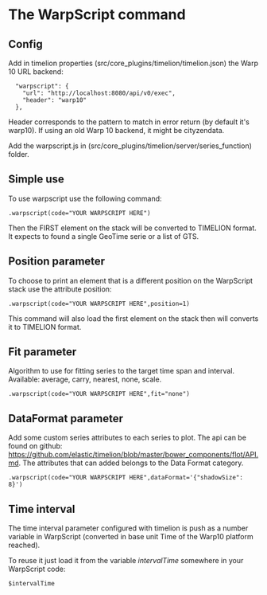 # The WarpScript command

## Config 

Add in timelion properties (src/core_plugins/timelion/timelion.json) the Warp 10 URL backend:

```
  "warpscript": {
    "url": "http://localhost:8080/api/v0/exec",
    "header": "warp10"
  },
```

Header corresponds to the pattern to match in error return (by default it's warp10). If using an old Warp 10 backend, it might be cityzendata.

Add the warpscript.js in (src/core_plugins/timelion/server/series_function) folder.

## Simple use

To use warpscript use the following command: 

```
.warpscript(code="YOUR WARPSCRIPT HERE")
```

Then the FIRST element on the stack will be converted to TIMELION format. It expects to found a single GeoTime serie or a list of GTS.

## Position parameter 

To choose to print an element that is a different position on the WarpScript stack use the attribute position: 

```
.warpscript(code="YOUR WARPSCRIPT HERE",position=1)
```

This command will also load the first element on the stack then will converts it to TIMELION format.


## Fit parameter

Algorithm to use for fitting series to the target time span and interval. Available: average, carry, nearest, none, scale.

```
.warpscript(code="YOUR WARPSCRIPT HERE",fit="none")
```

## DataFormat parameter

Add some custom series attributes to each series to plot. The api can be found on github: https://github.com/elastic/timelion/blob/master/bower_components/flot/API.md. The attributes that can added belongs to the Data Format category.

```
.warpscript(code="YOUR WARPSCRIPT HERE",dataFormat='{"shadowSize": 8}')
```

## Time interval

The time interval parameter configured with timelion is push as a number variable in WarpScript (converted in base unit Time of the Warp10 platform reached).

To reuse it just load it from the variable *intervalTime* somewhere in your WarpScript code: 

```
$intervalTime
```